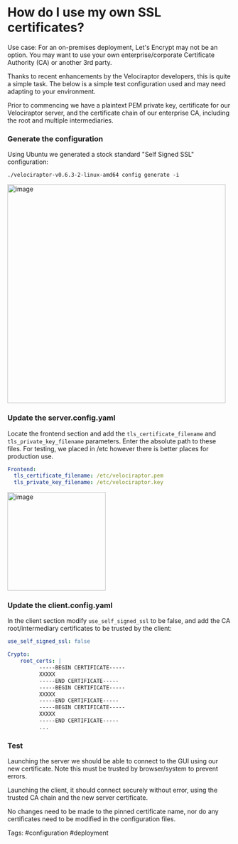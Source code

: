 # How do I use my own SSL certificates?

Use case: For an on-premises deployment, Let's Encrypt may not be an option. You may want to use your own enterprise/corporate Certificate Authority (CA) or another 3rd party.

Thanks to recent enhancements by the Velociraptor developers, this is quite a simple task. The below is a simple test configuration used and may need adapting to your environment.

Prior to commencing we have a plaintext PEM private key, certificate for our Velociraptor server, and the certificate chain of our enterprise CA, including the root and multiple intermediaries.


### Generate the configuration
Using Ubuntu we generated a stock standard "Self Signed SSL" configuration:

`./velociraptor-v0.6.3-2-linux-amd64 config generate -i`

<img width="491" alt="image" src="https://user-images.githubusercontent.com/30587915/163787136-f9e6f16f-5119-4cd0-ba43-741ab64cdc42.png">

### Update the server.config.yaml
Locate the frontend section and add the `tls_certificate_filename` and `tls_private_key_filename` parameters. Enter the absolute path to these files. For testing, we placed in /etc however there is better places for production use.
```yaml
Frontend:
  tls_certificate_filename: /etc/velociraptor.pem
  tls_private_key_filename: /etc/velociraptor.key
```

<img width="221" alt="image" src="https://user-images.githubusercontent.com/30587915/163787153-9734cbb8-ddbf-4140-b4d6-1c89e19afa7c.png">


### Update the client.config.yaml
In the client section modify `use_self_signed_ssl` to be false, and add the CA root/intermediary certificates to be trusted by the client:

```yaml
use_self_signed_ssl: false

Crypto:
    root_certs: |
          -----BEGIN CERTIFICATE-----
          XXXXX
          -----END CERTIFICATE-----
          -----BEGIN CERTIFICATE-----
          XXXXX
          -----END CERTIFICATE-----
          -----BEGIN CERTIFICATE-----
          XXXXX
          -----END CERTIFICATE-----
          ...
```

### Test
Launching the server we should be able to connect to the GUI using our new certificate. Note this must be trusted by browser/system to prevent errors.

Launching the client, it should connect securely without error, using the trusted CA chain and the new server certificate.

No changes need to be made to the pinned certificate name, nor do any certificates need to be modified in the configuration files.

Tags: #configuration #deployment
